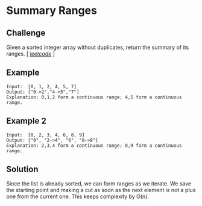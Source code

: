 # Summary Ranges

## Challenge

Given a sorted integer array without duplicates, return the summary of its ranges. [ [_leetcode_](https://leetcode.com/problems/summary-ranges/) ]

## Example
```
Input:  [0, 1, 2, 4, 5, 7]
Output: ["0->2","4->5","7"]
Explanation: 0,1,2 form a continuous range; 4,5 form a continuous range.
```

## Example 2
```
Input:  [0, 2, 3, 4, 6, 8, 9]
Output: ["0", "2->4", "6", "8->9"]
Explanation: 2,3,4 form a continuous range; 8,9 form a continuous range.
```

## Solution

Since the list is already sorted, we can form ranges as we iterate. We save the starting point and making a cut as soon as the next element is not a plus one from the current one. This keeps complexity by O(n).
